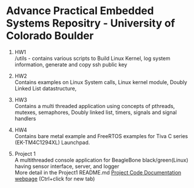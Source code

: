 # Advance Practical Embedded Systems Repositry - University of Colorado Boulder #

1. HW1   
  /utils - contains various scripts to Build Linux Kernel, log system information, generate and copy ssh public key 
  
  
2. HW2  
  Contains examples on Linux System calls, Linux kernel module, Doubly Linked List datastructure, 
  
3. HW3   
  Contains a multi threaded application using concepts of pthreads, mutexes, semaphores, Doubly linked list, timers, signals and signal handlers

4. HW4  
  Contains bare metal example and FreeRTOS examples for Tiva C series (EK-TM4C1294XL) Launchpad.  
  
5. Project 1  
  A multithreaded console application for BeagleBone black/green(Linux) having sensor interface, server, and logger  
  More detail in the Project1 README.md
  [Project Code Documentation webpage](http://htmlpreview.github.io/?https://github.com/mansetagunj/ECEN-5013/blob/master/Project1/documentation/doxygenfiles.d/html/index.html "Documentation WebPage") (Ctrl+click for new tab)
